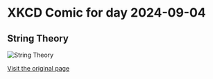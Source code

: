
# XKCD Comic for day 2024-09-04

## String Theory

![String Theory](https://imgs.xkcd.com/comics/string_theory.png "This works on pretty much every level.")

[Visit the original page](https://xkcd.com/171/)
